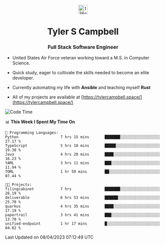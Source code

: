 <p align="center">
<a href="https://www.linkedin.com/in/t36campbell" target="blank"><img align="center" src="https://ik.imagekit.io/t36campbell/Portfolio/linkedin.png.original_m8bbGgPh6.png" alt="t36campbell" height="30" width="30" /></a>
</p>
<h1 align="center">Tyler S Campbell</h1>
<h3 align="center">Full Stack Software Engineer</h3>

* United States Air Force veteran working toward a M.S. in Computer Science.

* Quick study, eager to cultivate the skills needed to become an elite developer.

* Currently automating my life with **Ansible** and teaching myself **Rust**

* All of my projects are available at [https://tylercampbell.space/](https://tylercampbell.space/)

<!--START_SECTION:waka-->
![Code Time](http://img.shields.io/badge/Code%20Time-2%2C375%20hrs%2030%20mins-blue)

📊 **This Week I Spent My Time On** 

```text
💬 Programming Languages: 
Python                   7 hrs 15 mins       ███████░░░░░░░░░░░░░░░░░░   27.17 % 
TypeScript               5 hrs 10 mins       █████░░░░░░░░░░░░░░░░░░░░   19.38 % 
Java                     4 hrs 20 mins       ████░░░░░░░░░░░░░░░░░░░░░   16.23 % 
YAML                     3 hrs 11 mins       ███░░░░░░░░░░░░░░░░░░░░░░   11.94 % 
TOML                     1 hr 59 mins        ██░░░░░░░░░░░░░░░░░░░░░░░   07.44 % 

🐱‍💻 Projects: 
filingcabinet            7 hrs               ███████░░░░░░░░░░░░░░░░░░   26.19 % 
deliverable              6 hrs 53 mins       ██████░░░░░░░░░░░░░░░░░░░   25.78 % 
quarkus                  4 hrs 35 mins       ████░░░░░░░░░░░░░░░░░░░░░   17.19 % 
papertrail               3 hrs 41 mins       ███░░░░░░░░░░░░░░░░░░░░░░   13.78 % 
unified-endpoint         1 hr 17 mins        █░░░░░░░░░░░░░░░░░░░░░░░░   04.82 % 
```


 Last Updated on 08/04/2023 07:12:49 UTC
<!--END_SECTION:waka-->
